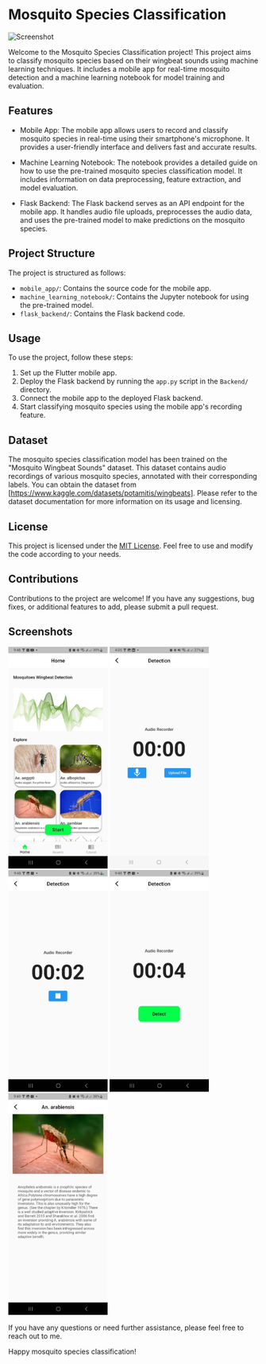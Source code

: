 # Mosquito Species Classification

![Screenshot](screenshots/app_screenshot.png)

Welcome to the Mosquito Species Classification project! This project aims to classify mosquito species based on their wingbeat sounds using machine learning techniques. It includes a mobile app for real-time mosquito detection and a machine learning notebook for model training and evaluation.

## Features

- Mobile App: The mobile app allows users to record and classify mosquito species in real-time using their smartphone's microphone. It provides a user-friendly interface and delivers fast and accurate results.

- Machine Learning Notebook: The notebook provides a detailed guide on how to use the pre-trained mosquito species classification model. It includes information on data preprocessing, feature extraction, and model evaluation.

- Flask Backend: The Flask backend serves as an API endpoint for the mobile app. It handles audio file uploads, preprocesses the audio data, and uses the pre-trained model to make predictions on the mosquito species.

## Project Structure

The project is structured as follows:

- `mobile_app/`: Contains the source code for the mobile app.
- `machine_learning_notebook/`: Contains the Jupyter notebook for using the pre-trained model.
- `flask_backend/`: Contains the Flask backend code.

## Usage

To use the project, follow these steps:

1. Set up the Flutter mobile app.
2. Deploy the Flask backend by running the `app.py` script in the `Backend/` directory.
3. Connect the mobile app to the deployed Flask backend.
4. Start classifying mosquito species using the mobile app's recording feature.

## Dataset

The mosquito species classification model has been trained on the "Mosquito Wingbeat Sounds" dataset. This dataset contains audio recordings of various mosquito species, annotated with their corresponding labels. You can obtain the dataset from [https://www.kaggle.com/datasets/potamitis/wingbeats]. Please refer to the dataset documentation for more information on its usage and licensing.

## License

This project is licensed under the [MIT License](LICENSE). Feel free to use and modify the code according to your needs.

## Contributions

Contributions to the project are welcome! If you have any suggestions, bug fixes, or additional features to add, please submit a pull request.

## Screenshots
<img src="Screenshots/Home.jpg" alt="Home Page" width="200"> <img src="Screenshots/FileUploadOrRecordAudio.jpg" alt="File Upload Or Record Audio" width="200">
<img src="Screenshots/AudioRecording.jpg" alt="Audio Recording Page" width="200">
<img src="Screenshots/photo_2023-06-12_21-50-08.jpg" alt="Ready For Detection" width="200">
<img src="Screenshots/MosquitoDetail.jpg" alt="Result Page" width="200">



If you have any questions or need further assistance, please feel free to reach out to me.

Happy mosquito species classification!
